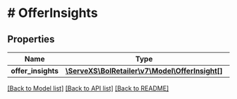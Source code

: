 # # OfferInsights

## Properties

Name | Type | Description | Notes
------------ | ------------- | ------------- | -------------
**offer_insights** | [**\ServeXS\BolRetailer\v7\Model\OfferInsight[]**](OfferInsight.md) |  |

[[Back to Model list]](../../README.md#models) [[Back to API list]](../../README.md#endpoints) [[Back to README]](../../README.md)
